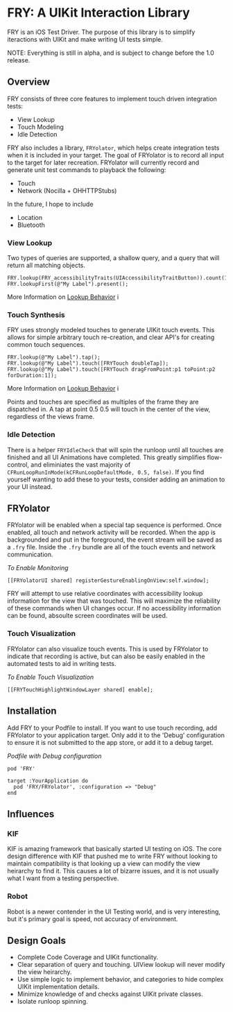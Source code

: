 # FRY: A UIKit Interaction Library

FRY is an iOS Test Driver. The purpose of this library is to simplify iteractions with UIKit and make writing UI tests simple.

NOTE: Everything is still in alpha, and is subject to change before the 1.0 release.

## Overview
FRY consists of three core features to implement touch driven integration tests:

- View Lookup
- Touch Modeling
- Idle Detection

FRY also includes a library, `FRYolator`, which helps create integration tests when it is included in your target. The goal of FRYolator is to record all input to the target for later recreation. FRYolator will currently record and generate unit test commands to playback the following:

- Touch
- Network (Nocilla + OHHTTPStubs)

In the future, I hope to include

- Location
- Bluetooth

### View Lookup
Two types of queries are supported, a shallow query, and a query that will return all matching objects.

```obj-c
FRY.lookup(FRY_accessibilityTraits(UIAccessibilityTraitButton)).count(14);
FRY.lookupFirst(@"My Label").present();
```

More Information on [Lookup Behavior](FRY/Lookup/Lookup.md) i

### Touch Synthesis
FRY uses strongly modeled touches to generate UIKit touch events.  This allows for simple arbitrary touch re-creation, and clear API's for creating common touch sequences.

```obj-c
FRY.lookup(@"My Label").tap();
FRY.lookup(@"My Label").touch([FRYTouch doubleTap]);
FRY.lookup(@"My Label").touch([FRYTouch dragFromPoint:p1 toPoint:p2 forDuration:1]);
```

More Information on [Lookup Behavior](FRY/Touch/Touch.md) i

Points and touches are specified as multiples of the frame they are dispatched in.   A tap at point 0.5 0.5 will touch in the center of the view, regardless of the views frame.

### Idle Detection
There is a helper `FRYIdleCheck` that will spin the runloop until all touches are finished and all UI Animations have completed. This greatly simplifies flow-control, and eliminiates the vast majority of `CFRunLoopRunInMode(kCFRunLoopDefaultMode, 0.5, false)`. If you find yourself wanting to add these to your tests, consider adding an animation to your UI instead.  

## FRYolator
FRYolator will be enabled when a special tap sequence is performed. Once enabled, all touch and network activity will be recorded. When the app is backgrounded and put in the foreground, the event stream will be saved as a `.fry` file. Inside the `.fry` bundle are all of the touch events and network communication.

*To Enable Monitoring*
```obj-c
[[FRYolatorUI shared] registerGestureEnablingOnView:self.window];
```

FRY will attempt to use relative coordinates with accessibility lookup information for the view that was touched. This will maximize the reliability of these commands when UI changes occur. If no accessibility information can be found, absoulte screen coordinates will be used.

### Touch Visualization
FRYolator can also visualize touch events. This is used by FRYolator to indicate that recording is active, but can also be easily enabled in the automated tests to aid in writing tests.

*To Enable Touch Visualization*
```obj-c
[[FRYTouchHighlightWindowLayer shared] enable];
```

## Installation

Add FRY to your Podfile to install. If you want to use touch recording, add FRYolator to your application target. Only add it to the 'Debug' configuration to ensure it is not submitted to the app store, or add it to a debug target.

*Podfile with Debug configuration*
```
pod 'FRY'

target :YourApplication do
  pod 'FRY/FRYolator', :configuration => "Debug"
end
```

## Influences

### KIF
KIF is amazing framework that basically started UI testing on iOS. The core design difference with KIF that pushed me to write FRY without looking to maintain compatibility is that looking up a view can modify the view heirarchy to find it. This causes a lot of bizarre issues, and it is not usually what I want from a testing perspective.

### Robot
Robot is a newer contender in the UI Testing world, and is very interesting, but it's primary goal is speed, not accuracy of environment.

## Design Goals
- Complete Code Coverage and UIKit functionality.
- Clear separation of query and touching. UIView lookup will never modify the view heirarchy.
- Use simple logic to implement behavior, and categories to hide complex UIKit implementation details.
- Minimize knowledge of and checks against UIKit private classes.
- Isolate runloop spinning.


